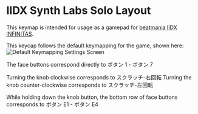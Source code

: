 # IIDX Synth Labs Solo Layout

This keymap is intended for usage as a gamepad for [beatmania IIDX INFINITAS](https://p.eagate.573.jp/game/infinitas/2/index.html).

This keycap follows the default keymapping for the game, shown here:
![Default Keymapping Settings Screen](https://i.imgur.com/Va48FnZ.png)

The face buttons correspond directly to ボタン 1 - ボタン 7

Turning the knob clockwise corresponds to スクラッチ-右回転
Turning the knob counter-clockwise corresponds to スクラッチ-左回転

While holding down the knob button, the bottom row of face buttons corresponds to ボタン E1 - ボタン E4
